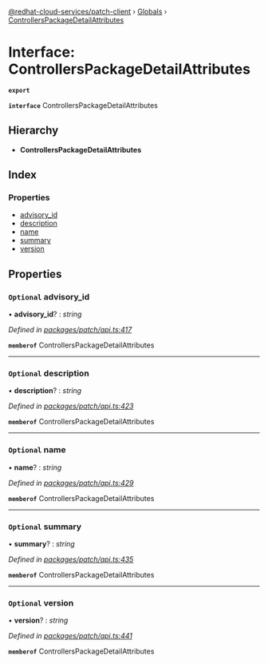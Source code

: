[@redhat-cloud-services/patch-client](../README.md) › [Globals](../globals.md) › [ControllersPackageDetailAttributes](controllerspackagedetailattributes.md)

# Interface: ControllersPackageDetailAttributes

**`export`** 

**`interface`** ControllersPackageDetailAttributes

## Hierarchy

* **ControllersPackageDetailAttributes**

## Index

### Properties

* [advisory_id](controllerspackagedetailattributes.md#optional-advisory_id)
* [description](controllerspackagedetailattributes.md#optional-description)
* [name](controllerspackagedetailattributes.md#optional-name)
* [summary](controllerspackagedetailattributes.md#optional-summary)
* [version](controllerspackagedetailattributes.md#optional-version)

## Properties

### `Optional` advisory_id

• **advisory_id**? : *string*

*Defined in [packages/patch/api.ts:417](https://github.com/RedHatInsights/javascript-clients/blob/425773b/packages/patch/api.ts#L417)*

**`memberof`** ControllersPackageDetailAttributes

___

### `Optional` description

• **description**? : *string*

*Defined in [packages/patch/api.ts:423](https://github.com/RedHatInsights/javascript-clients/blob/425773b/packages/patch/api.ts#L423)*

**`memberof`** ControllersPackageDetailAttributes

___

### `Optional` name

• **name**? : *string*

*Defined in [packages/patch/api.ts:429](https://github.com/RedHatInsights/javascript-clients/blob/425773b/packages/patch/api.ts#L429)*

**`memberof`** ControllersPackageDetailAttributes

___

### `Optional` summary

• **summary**? : *string*

*Defined in [packages/patch/api.ts:435](https://github.com/RedHatInsights/javascript-clients/blob/425773b/packages/patch/api.ts#L435)*

**`memberof`** ControllersPackageDetailAttributes

___

### `Optional` version

• **version**? : *string*

*Defined in [packages/patch/api.ts:441](https://github.com/RedHatInsights/javascript-clients/blob/425773b/packages/patch/api.ts#L441)*

**`memberof`** ControllersPackageDetailAttributes
